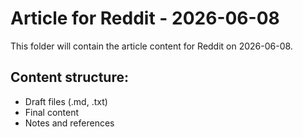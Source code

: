 # Article for Reddit - 2026-06-08

This folder will contain the article content for Reddit on 2026-06-08.

## Content structure:
- Draft files (.md, .txt)
- Final content
- Notes and references

